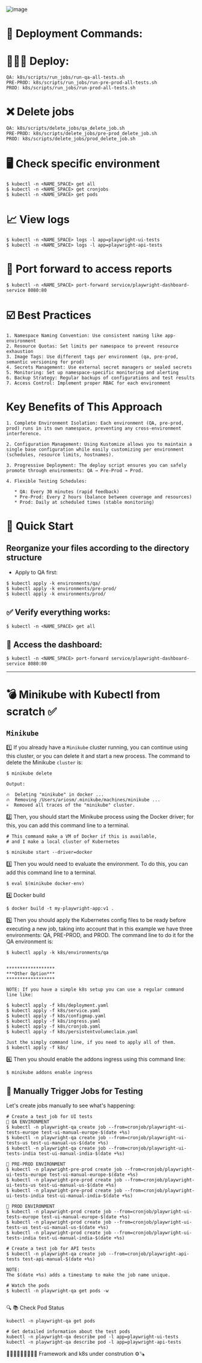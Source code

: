 ![image](https://github.com/user-attachments/assets/a86857cd-87b4-44c6-ad88-5c7c7f58002d)

# 🚀 Deployment Commands: 

# 👷🏻‍♂️ Deploy: 
```shell
QA: k8s/scripts/run_jobs/run-qa-all-tests.sh
PRE-PROD: k8s/scripts/run_jobs/run-pre-prod-all-tests.sh
PROD: k8s/scripts/run_jobs/run-prod-all-tests.sh
```

# ❌ Delete jobs
```shell
QA: k8s/scripts/delete_jobs/qa_delete_job.sh
PRE-PROD: k8s/scripts/delete_jobs/pre-prod_delete_job.sh
PROD: k8s/scripts/delete_jobs/prod_delete_job.sh
```

# 🖥️ Check specific environment
```shell
$ kubectl -n <NAME_SPACE> get all
$ kubectl -n <NAME_SPACE> get cronjobs
$ kubectl -n <NAME_SPACE> get pods
```

# 📈 View logs
```shell
$ kubectl -n <NAME_SPACE> logs -l app=playwright-ui-tests
$ kubectl -n <NAME_SPACE> logs -l app=playwright-api-tests
```

# 🛜 Port forward to access reports
```shell
$ kubectl -n <NAME_SPACE> port-forward service/playwright-dashboard-service 8080:80
```

# ☑️ Best Practices

```text
1. Namespace Naming Convention: Use consistent naming like app-environment
2. Resource Quotas: Set limits per namespace to prevent resource exhaustion
3. Image Tags: Use different tags per environment (qa, pre-prod, semantic versioning for prod)
4. Secrets Management: Use external secret managers or sealed secrets
5. Monitoring: Set up namespace-specific monitoring and alerting
6. Backup Strategy: Regular backups of configurations and test results
7. Access Control: Implement proper RBAC for each environment
```

# Key Benefits of This Approach
```text
1. Complete Environment Isolation: Each environment (QA, pre-prod, prod) runs in its own namespace, preventing any cross-environment interference.
   
2. Configuration Management: Using Kustomize allows you to maintain a single base configuration while easily customizing per environment (schedules, resource limits, hostnames).

3. Progressive Deployment: The deploy script ensures you can safely promote through environments: QA → Pre-Prod → Prod.

4. Flexible Testing Schedules:

   * QA: Every 30 minutes (rapid feedback)
   * Pre-Prod: Every 2 hours (balance between coverage and resources)
   * Prod: Daily at scheduled times (stable monitoring)
```

# 🚚 Quick Start

## Reorganize your files according to the directory structure
- Apply to QA first:
```shell
$ kubectl apply -k environments/qa/
$ kubectl apply -k environments/pre-prod/
$ kubectl apply -k environments/prod/
```

## ✅ Verify everything works:
```shell
$ kubectl -n <NAME_SPACE> get all
```

## 💨 Access the dashboard:
```shell
$ kubectl -n <NAME_SPACE> port-forward service/playwright-dashboard-service 8080:80
```
___
# 💣 Minikube with Kubectl from scratch ✅

## `Minikube`

1️⃣ If you already have a `Minikube` cluster running, you can continue using this cluster, or you can delete it and start a new process. The command to delete the Minikube `cluster` is:

```shell
$ minikube delete

Output: 

🔥  Deleting "minikube" in docker ...
🔥  Removing /Users/ariosm/.minikube/machines/minikube ...
💀  Removed all traces of the "minikube" cluster.
```

2️⃣ Then, you should start the Minikube process using the Docker driver; for this, you can add this command line to a terminal.

```shell
# This command make a VM of Docker if this is available, 
# and I make a local cluster of Kubernetes

$ minikube start --driver=docker
```

3️⃣ Then you would need to evaluate the environment. To do this, you can add this command line to a terminal. 
```shell
$ eval $(minikube docker-env)
```
4️⃣ Docker build
```shell
$ docker build -t my-playwright-app:v1 .
```
5️⃣ Then you should apply the Kubernetes config files to be ready before executing a new job, taking into account that in this example we have three environments: QA, PRE-PROD, and PROD.  The command line to do it for the QA environment is:  

```shell
$ kubectl apply -k k8s/environments/qa


******************
***Other Option***
******************

NOTE: If you have a simple k8s setup you can use a regular command line like: 

$ kubectl apply -f k8s/deployment.yaml
$ kubectl apply -f k8s/service.yaml
$ kubectl apply -f k8s/configmap.yaml
$ kubectl apply -f k8s/ingress.yaml
$ kubectl apply -f k8s/cronjob.yaml
$ kubectl apply -f k8s/persistentvolumeclaim.yaml

Just the simply command line, if you need to apply all of them. 
$ kubectl apply -f k8s/
```

6️⃣ Then you should enable the addons ingress using this command line: 
```shell
$ minikube addons enable ingress
```

## 🚀 Manually Trigger Jobs for Testing
Let's create jobs manually to see what's happening:

```shell
# Create a test job for UI tests
🚚 QA ENVIRONMENT
$ kubectl -n playwright-qa create job --from=cronjob/playwright-ui-tests-europe test-ui-manual-europe-$(date +%s)
$ kubectl -n playwright-qa create job --from=cronjob/playwright-ui-tests-us test-ui-manual-us-$(date +%s)
$ kubectl -n playwright-qa create job --from=cronjob/playwright-ui-tests-india test-ui-manual-india-$(date +%s)

🚚 PRE-PROD ENVIRONMENT
$ kubectl -n playwright-pre-prod create job --from=cronjob/playwright-ui-tests-europe test-ui-manual-europe-$(date +%s)
$ kubectl -n playwright-pre-prod create job --from=cronjob/playwright-ui-tests-us test-ui-manual-us-$(date +%s)
$ kubectl -n playwright-pre-prod create job --from=cronjob/playwright-ui-tests-india test-ui-manual-india-$(date +%s)

🚚 PROD ENVIRONMENT
$ kubectl -n playwright-prod create job --from=cronjob/playwright-ui-tests-europe test-ui-manual-europe-$(date +%s)
$ kubectl -n playwright-prod create job --from=cronjob/playwright-ui-tests-us test-ui-manual-us-$(date +%s)
$ kubectl -n playwright-prod create job --from=cronjob/playwright-ui-tests-india test-ui-manual-india-$(date +%s)

# Create a test job for API tests
$ kubectl -n playwright-qa create job --from=cronjob/playwright-api-tests test-api-manual-$(date +%s)

NOTE: 
The $(date +%s) adds a timestamp to make the job name unique.

# Watch the pods
$ kubectl -n playwright-qa get pods -w


```

🔍 📚 Check Pod Status

```# Get all pods including the test pods
kubectl -n playwright-qa get pods

# Get detailed information about the test pods
kubectl -n playwright-qa describe pod -l app=playwright-ui-tests
kubectl -n playwright-qa describe pod -l app=playwright-api-tests
```


👷🏻‍♂️👷🏻‍♂️🏃🏼‍♂️ Framework and k8s under constrution ⚙️🪚
